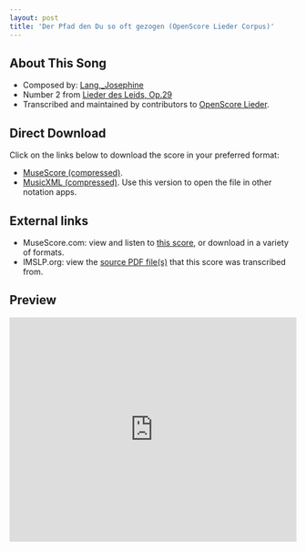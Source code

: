 ```yaml
---
layout: post
title: 'Der Pfad den Du so oft gezogen (OpenScore Lieder Corpus)'
---
```


## About This Song

- Composed by: [Lang,_Josephine](https://fourscoreandmore.org/openscore/lieder/Lang,_Josephine)
- Number 2 from [Lieder des Leids, Op.29](https://fourscoreandmore.org/openscore/lieder/Lang,_Josephine/Lieder_des_Leids,_Op.29)
- Transcribed and maintained by contributors to [OpenScore Lieder].

[OpenScore Lieder]: https://musescore.com/openscore-lieder-corpus

## Direct Download

Click on the links below to download the score in your preferred format:
- [MuseScore (compressed)](https://github.com/openscore/lieder/blob/main/scores/Lang,_Josephine/Lieder_des_Leids,_Op.29/2_Der_Pfad_den_Du_so_oft_gezogen/lc6079502.mscz?raw=true).
- [MusicXML (compressed)](https://github.com/openscore/lieder/blob/main/scores/Lang,_Josephine/Lieder_des_Leids,_Op.29/2_Der_Pfad_den_Du_so_oft_gezogen/lc6079502.mxl?raw=true). Use this version to open the file in other notation apps.

## External links

- MuseScore.com: view and listen to [this score][MuseScore], or download in a variety of formats.
- IMSLP.org: view the [source PDF file(s)][IMSLP] that this score was transcribed from.

[MuseScore]: https://musescore.com/score/6079502
[IMSLP]: https://imslp.org/wiki/Special:ReverseLookup/617600

## Preview

<iframe width="100%" height="394" src="https://musescore.com/openscore-lieder-corpus/scores/6079502/embed" frameborder="0" allowfullscreen allow="autoplay; fullscreen"></iframe>
